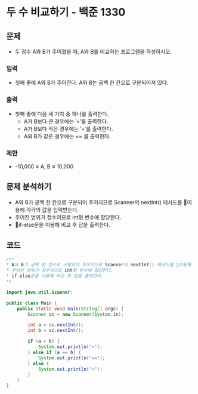 # 두 수 비교하기 - 백준 1330
## 문제
- 두 정수 A와 B가 주어졌을 때, A와 B를 비교하는 프로그램을 작성하시오.

### 입력
- 첫째 줄에 A와 B가 주어진다. A와 B는 공백 한 칸으로 구분되어져 있다.
### 출력
- 첫째 줄에 다음 세 가지 중 하나를 출력한다.
	- A가 B보다 큰 경우에는 '`>`'를 출력한다.
	- A가 B보다 작은 경우에는 '`<`'를 출력한다.
	- A와 B가 같은 경우에는 == 를 출력한다.
### 제한
- -10,000 ≤ A, B ≤ 10,000

## 문제 분석하기
- A와 B가 공백 한 칸으로 구분되어 주어지므로 Scanner의 nextInt() 메서드를 이용해 각각의 값을 입력받는다.
- 주어진 범위가 정수이므로 int형 변수에 할당한다.
- if-else문을 이용해 비교 후 답을 출력한다.

## 코드
```java
/**
* A와 B가 공백 한 칸으로 구분되어 주어지므로 Scanner의 nextInt() 메서드를 이용해 각각의 값을 입력받는다.
* 주어진 범위가 정수이므로 int형 변수에 할당한다.
* if-else문을 이용해 비교 후 답을 출력한다.
*/

import java.util.Scanner;

public class Main {
    public static void main(String[] args) {
        Scanner sc = new Scanner(System.in);

        int a = sc.nextInt();
        int b = sc.nextInt();

        if (a > b) {
            System.out.println(">");
        } else if (a == b) {
            System.out.println("==");
        } else {
            System.out.println("<");
        }
    }
}
```